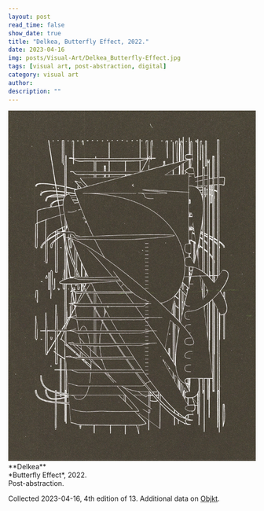 ```yaml
---
layout: post
read_time: false
show_date: true
title: "Delkea, Butterfly Effect, 2022."
date: 2023-04-16
img: posts/Visual-Art/Delkea_Butterfly-Effect.jpg
tags: [visual art, post-abstraction, digital]
category: visual art
author: 
description: ""
---
```


<img src='./assets/img/posts/Visual-Art/Delkea_Butterfly-Effect.jpg'>

<br>
**Delkea**
<br>*Butterfly Effect*, 2022.
<br>Post-abstraction.


 <div class="page-separator"></div>

Collected 2023-04-16, 4th edition of 13. Additional data on [Objkt](https://objkt.com/tokens/hicetnunc/786376).
